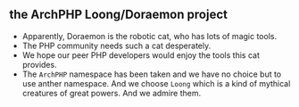 ## the ArchPHP Loong/Doraemon project
 - Apparently, Doraemon is the robotic cat, who has lots of magic tools.
 - The PHP community needs such a cat desperately.
 - We hope our peer PHP developers would enjoy the tools this cat provides.
 - The `ArchPHP` namespace has been taken and we have no choice but to use anther namespace. And we choose `Loong` which is a kind of mythical creatures of great powers. And we admire them.